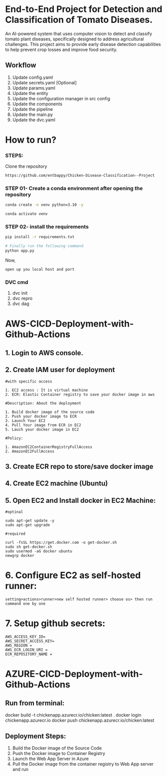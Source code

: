 # End-to-End Project for Detection and Classification of Tomato Diseases.
An AI-powered system that uses computer vision to detect and classify tomato plant diseases, specifically designed to address agricultural challenges. This project aims to provide early disease detection capabilities to help prevent crop losses and improve food security.

## Workflow
1. Update config.yaml
2. Update secrets.yaml [Optional]
3. Update params.yaml
4. Update the entity
5. Update the configuration manager in src config
6. Update the components
7. Update the pipeline 
8. Update the main.py
9. Update the dvc.yaml

# How to run?
### STEPS:

Clone the repository

```bash
https://github.com/entbappy/Chicken-Disease-Classification--Project
```
### STEP 01- Create a conda environment after opening the repository

```bash
conda create -n venv python=3.10 -y
```

```bash
conda activate venv
```


### STEP 02- install the requirements
```bash
pip install -r requirements.txt
```


```bash
# Finally run the following command
python app.py
```

Now,
```bash
open up you local host and port
```


### DVC cmd

1. dvc init
2. dvc repro
3. dvc dag



# AWS-CICD-Deployment-with-Github-Actions

## 1. Login to AWS console.

## 2. Create IAM user for deployment

	#with specific access

	1. EC2 access : It is virtual machine
	2. ECR: Elastic Container registry to save your docker image in aws

	#Description: About the deployment

	1. Build docker image of the source code
	2. Push your docker image to ECR
	3. Launch Your EC2 
	4. Pull Your image from ECR in EC2
	5. Lauch your docker image in EC2

	#Policy:

	1. AmazonEC2ContainerRegistryFullAccess
	2. AmazonEC2FullAccess

	
## 3. Create ECR repo to store/save docker image

## 4. Create EC2 machine (Ubuntu) 

## 5. Open EC2 and Install docker in EC2 Machine:
	
	#optinal

	sudo apt-get update -y
	sudo apt-get upgrade
	
	#required

	curl -fsSL https://get.docker.com -o get-docker.sh
	sudo sh get-docker.sh
	sudo usermod -aG docker ubuntu
	newgrp docker
	
# 6. Configure EC2 as self-hosted runner:

    setting>actions>runner>new self hosted runner> choose os> then run command one by one

# 7. Setup github secrets:

    AWS_ACCESS_KEY_ID=
    AWS_SECRET_ACCESS_KEY=
    AWS_REGION = 
    AWS_ECR_LOGIN_URI = 
    ECR_REPOSITORY_NAME = 




# AZURE-CICD-Deployment-with-Github-Actions

## Run from terminal:

docker build -t chickenapp.azurecr.io/chicken:latest .
docker login chickenapp.azurecr.io
docker push chickenapp.azurecr.io/chicken:latest

## Deployment Steps:

1. Build the Docker image of the Source Code
2. Push the Docker image to Container Registry
3. Launch the Web App Server in Azure 
4. Pull the Docker image from the container registry to Web App server and run 
